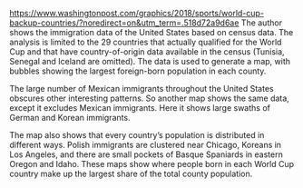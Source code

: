 https://www.washingtonpost.com/graphics/2018/sports/world-cup-backup-countries/?noredirect=on&utm_term=.518d72a9d6ae 
The author shows the immigration data of the United States based on census data. The analysis is limited to the 29 countries that actually qualified for the World Cup and that have country-of-origin data available in the census (Tunisia, Senegal and Iceland are omitted). The data is used to generate a map, with bubbles showing the largest foreign-born population in each county.

The large number of Mexican immigrants throughout the United States obscures other interesting patterns. So another map shows the same data, except it excludes Mexican immigrants. Here it shows large swaths of German and Korean immigrants.

The map also shows that every country’s population is distributed in different ways. Polish immigrants are clustered near Chicago, Koreans in Los Angeles, and there are small pockets of Basque Spaniards in eastern Oregon and Idaho. These maps show where people born in each World Cup country make up the largest share of the total county population. 
